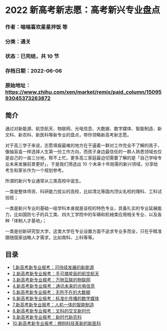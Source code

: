 # 2022 新高考新志愿：高考新兴专业盘点

### 作者：喵喵喜欢星星拌饭 等

### 分类：通关

### 状态：已完结，共 10 节

### 存档日期：2022-06-06

### 原始地址：https://www.zhihu.com/xen/market/remix/paid_column/1509593045373263872


## 简介
通过对新能源、航空航天、物联网、光电信息、大数据、数字媒体、智能制造、新文科、新农科、新医科等新专业的盘点，带你领略新高考新志愿。


对于高三学子来说，志愿填报最难的地方在于逼着一群对工作完全不了解的孩子，像抽盲盒一样选择人生第一份工作方向，而孩子身边最信任的一群人熟悉领域也仅是自己的一亩三分地，帮不上忙。更多高三家庭最迫切需要了解的是「自己学啥专业未来发展前景更好」，于是我们筛选出 10 个未来十年刚需的新兴领域，分享给考生和家长作为一个规划参考。


所谓的新兴专业通常从三类高校中诞生。


一类是整体师资、科研能力拔尖的高校，比如清北等国内顶尖名校的理科、工科试验班；


一类是新兴专业的基础一级学科本身就是该校的特色专业，具备扎实的专业延展能力，比如国防七子的兵工类、四大工学院中的车辆和机械类应用相关专业、以及各种「体制人才基地」；


一类是创新研究型大学，这类大学在专业设置方面不追求专业多而全，只在乎精准跟随国家战略人才需求，比如南科、上科等等。




## 目录
- [1.新高考新专业报考：可持续发展的新能源](1.新高考新专业报考：可持续发展的新能源.md)<!-- 2022-05-18 10:08 -->
- [2.新高考新专业报考：手可摘星辰的航空航天](2.新高考新专业报考：手可摘星辰的航空航天.md)<!-- 2022-05-18 10:38 -->
- [3.新高考新专业报考：万物互联的物联网](3.新高考新专业报考：万物互联的物联网.md)<!-- 2022-05-24 11:42 -->
- [4.新高考新专业报考：通讯未来的光电信息](4.新高考新专业报考：通讯未来的光电信息.md)<!-- 2022-05-24 11:42 -->
- [5.新高考新专业报考：无所不在的大数据](5.新高考新专业报考：无所不在的大数据.md)<!-- 2022-05-24 13:29 -->
- [6.新高考新专业报考：标准化传播的数字媒体](6.新高考新专业报考：标准化传播的数字媒体.md)<!-- 2022-05-24 11:42 -->
- [7.新高考新专业报考：人机一体的智能制造](7.新高考新专业报考：人机一体的智能制造.md)<!-- 2022-05-24 13:30 -->
- [8.新高考新专业报考：文科的交叉新时代](8.新高考新专业报考：文科的交叉新时代.md)<!-- 2022-05-24 13:31 -->
- [9.新高考新专业报考：新时代新农科](9.新高考新专业报考：新时代新农科.md)<!-- 2022-05-24 13:22 -->
- [10.新高考新专业报考：拥抱科技革新的新医科](10.新高考新专业报考：拥抱科技革新的新医科.md)<!-- 2022-05-24 14:01 -->